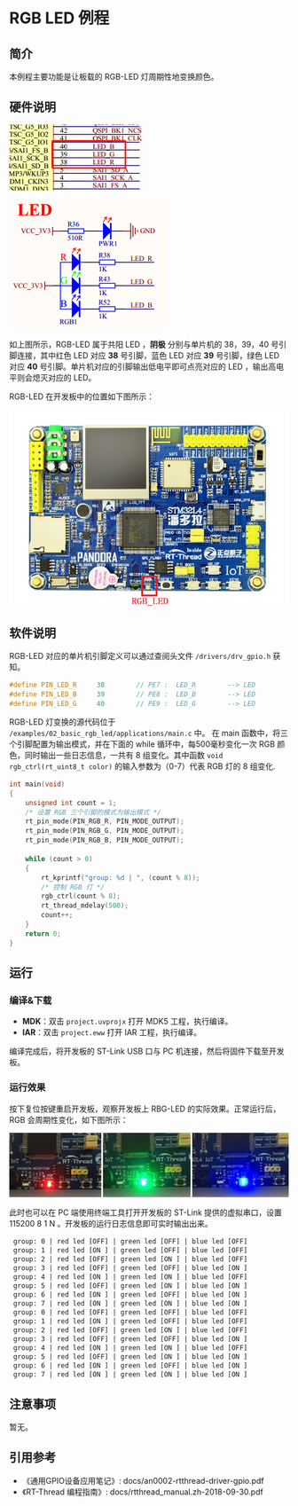 # RGB LED 例程

## 简介

本例程主要功能是让板载的 RGB-LED 灯周期性地变换颜色。

## 硬件说明

![RGB 连接单片机引脚](../../docs/figures/02_basic_rgb_led/led_pcb.png)

![RGB 电路原理图](../../docs/figures/02_basic_rgb_led/led_pcb_1.png)

如上图所示，RGB-LED 属于共阳 LED ，**阴极** 分别与单片机的 38，39，40 号引脚连接，其中红色 LED 对应 **38** 号引脚，蓝色 LED 对应 **39** 号引脚，绿色 LED 对应 **40** 号引脚。单片机对应的引脚输出低电平即可点亮对应的 LED ，输出高电平则会熄灭对应的 LED。

RGB-LED 在开发板中的位置如下图所示：

![RGB LED 位置](../../docs/figures/02_basic_rgb_led/obj.png)

## 软件说明

RGB-LED 对应的单片机引脚定义可以通过查阅头文件 `/drivers/drv_gpio.h` 获知。

```c
#define PIN_LED_R     38        // PE7 :  LED_R        --> LED
#define PIN_LED_B     39        // PE8 :  LED_B        --> LED
#define PIN_LED_G     40        // PE9 :  LED_G        --> LED
```
RGB-LED 灯变换的源代码位于 `/examples/02_basic_rgb_led/applications/main.c` 中。
在 main 函数中，将三个引脚配置为输出模式，并在下面的 while 循环中，每500毫秒变化一次 RGB 颜色，同时输出一些日志信息，一共有 8 组变化。其中函数 `void rgb_ctrl(rt_uint8_t color)` 的输入参数为（0-7）代表 RGB 灯的 8 组变化.

```c
int main(void)
{
    unsigned int count = 1;
    /* 设置 RGB 三个引脚的模式为输出模式 */
    rt_pin_mode(PIN_RGB_R, PIN_MODE_OUTPUT);
    rt_pin_mode(PIN_RGB_G, PIN_MODE_OUTPUT);
    rt_pin_mode(PIN_RGB_B, PIN_MODE_OUTPUT);

    while (count > 0)
    {
        rt_kprintf("group: %d | ", (count % 8));
        /* 控制 RGB 灯 */
        rgb_ctrl(count % 8);
        rt_thread_mdelay(500);
        count++;
    }
    return 0;
}
```

## 运行

### 编译&下载

- **MDK**：双击 `project.uvprojx` 打开 MDK5 工程，执行编译。
- **IAR**：双击 `project.eww` 打开 IAR 工程，执行编译。

编译完成后，将开发板的 ST-Link USB 口与 PC 机连接，然后将固件下载至开发板。

### 运行效果

按下复位按键重启开发板，观察开发板上 RBG-LED 的实际效果。正常运行后，RGB 会周期性变化，如下图所示：

![RGB 灯周期性变化](../../docs/figures/02_basic_rgb_led/RGB.png)

此时也可以在 PC 端使用终端工具打开开发板的 ST-Link 提供的虚拟串口，设置 115200 8 1 N 。开发板的运行日志信息即可实时输出出来。

```shell
 group: 0 | red led [OFF] | green led [OFF] | blue led [OFF]
 group: 1 | red led [ON ] | green led [OFF] | blue led [OFF]
 group: 2 | red led [OFF] | green led [ON ] | blue led [OFF]
 group: 3 | red led [OFF] | green led [OFF] | blue led [ON ]
 group: 4 | red led [ON ] | green led [ON ] | blue led [OFF]
 group: 5 | red led [OFF] | green led [ON ] | blue led [ON ]
 group: 6 | red led [ON ] | green led [OFF] | blue led [ON ]
 group: 7 | red led [ON ] | green led [ON ] | blue led [ON ]
 group: 0 | red led [OFF] | green led [OFF] | blue led [OFF]
 group: 1 | red led [ON ] | green led [OFF] | blue led [OFF]
 group: 2 | red led [OFF] | green led [ON ] | blue led [OFF]
 group: 3 | red led [OFF] | green led [OFF] | blue led [ON ]
 group: 4 | red led [ON ] | green led [ON ] | blue led [OFF]
 group: 5 | red led [OFF] | green led [ON ] | blue led [ON ]
 group: 6 | red led [ON ] | green led [OFF] | blue led [ON ]
 group: 7 | red led [ON ] | green led [ON ] | blue led [ON ]
```

## 注意事项

暂无。

## 引用参考

- 《通用GPIO设备应用笔记》: docs/an0002-rtthread-driver-gpio.pdf
- 《RT-Thread 编程指南》: docs/rtthread_manual.zh-2018-09-30.pdf